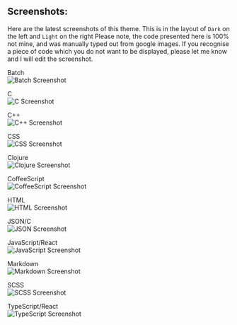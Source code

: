 ## Screenshots:

Here are the latest screenshots of this theme. This is in the layout of `Dark` on the left and `Light` on the right
Please note, the code presented here is 100% not mine, and was manually typed out from google images. If you recognise a piece of code which you do not want to be displayed, please let me know and I will edit the screenshot.

Batch\
![Batch Screenshot](https://github.com/beastdestroyer/vscode-firefox-quantum-themes/blob/master/screenshots/bat.png)

C\
![C Screenshot](https://github.com/beastdestroyer/vscode-firefox-quantum-themes/blob/master/screenshots/c.png)


C++\
![C++ Screenshot](https://github.com/beastdestroyer/vscode-firefox-quantum-themes/blob/master/screenshots/cpp.png)

CSS\
![CSS Screenshot](https://github.com/beastdestroyer/vscode-firefox-quantum-themes/blob/master/screenshots/css.png)

Clojure\
![Clojure Screenshot](https://github.com/beastdestroyer/vscode-firefox-quantum-themes/blob/master/screenshots/clojure.png)

CoffeeScript\
![CoffeeScript Screenshot](https://github.com/beastdestroyer/vscode-firefox-quantum-themes/blob/master/screenshots/coffee.png)

HTML\
![HTML Screenshot](https://github.com/beastdestroyer/vscode-firefox-quantum-themes/blob/master/screenshots/html.png)


JSON/C\
![JSON Screenshot](https://github.com/beastdestroyer/vscode-firefox-quantum-themes/blob/master/screenshots/json.png)


JavaScript/React\
![JavaScript Screenshot](https://github.com/beastdestroyer/vscode-firefox-quantum-themes/blob/master/screenshots/js.png)

Markdown\
![Markdown Screenshot](https://github.com/beastdestroyer/vscode-firefox-quantum-themes/blob/master/screenshots/md.png)

SCSS\
![SCSS Screenshot](https://github.com/beastdestroyer/vscode-firefox-quantum-themes/blob/master/screenshots/scss.png)

TypeScript/React\
![TypeScript Screenshot](https://github.com/beastdestroyer/vscode-firefox-quantum-themes/blob/master/screenshots/ts.png)
